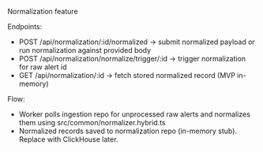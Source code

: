 Normalization feature

Endpoints:
- POST /api/normalization/:id/normalized  -> submit normalized payload or run normalization against provided body
- POST /api/normalization/normalize/trigger/:id -> trigger normalization for raw alert id
- GET /api/normalization/:id -> fetch stored normalized record (MVP in-memory)

Flow:
- Worker polls ingestion repo for unprocessed raw alerts and normalizes them using src/common/normalizer.hybrid.ts
- Normalized records saved to normalization repo (in-memory stub). Replace with ClickHouse later.
